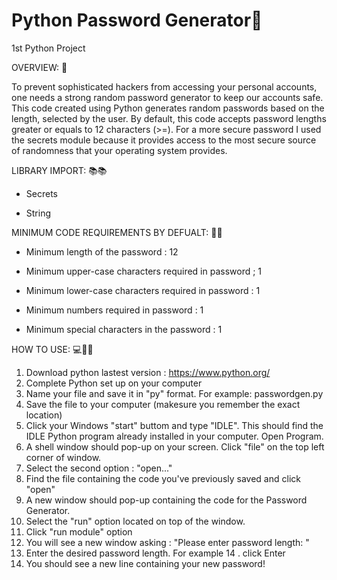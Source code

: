 # Python Password Generator🐍
1st Python Project


OVERVIEW:  📖


To prevent sophisticated hackers from accessing your personal accounts, one needs a strong random password generator to keep our accounts safe. 
This code created using Python generates random passwords based on the length, selected by the user. 
By default, this code accepts password lengths greater or equals to 12 characters (>=). 
For a more secure password I used the secrets module because it provides access to the most secure source of randomness that your operating system provides.


LIBRARY IMPORT: 📚📚

-   Secrets 

-   String


MINIMUM CODE REQUIREMENTS BY DEFUALT: 🧑‍💻


-  Minimum length of the password :    12

-  Minimum upper-case characters required in password ;   1

-  Minimum lower-case characters required in password	:   1

-  Minimum numbers required in password	: 1

-  Minimum special characters in the password	: 1

HOW TO USE:   💻🚥❔
1.	Download python lastest version :  https://www.python.org/
2.	Complete Python set up on your computer 
3.	Name your file and save it in "py" format.  For example: passwordgen.py
4.	Save the file to your computer (makesure you remember the exact location)
5.	Click your Windows "start" buttom and type "IDLE". This should find the IDLE Python program already installed in your computer. Open Program.
6.	A shell window should pop-up on your screen. Click "file" on the top left corner of window.
7.	Select the second option : "open..."
8.	Find the file containing the code you've previously saved and click "open" 
9.	A new window should pop-up containing the code for the Password Generator.
10.	Select the "run" option located on top of the window. 
11.	Click "run module" option
12.	You will see a new window asking : "Please enter password length: "
13.	Enter the desired password length. For example 14 . click Enter
14.	You should see a new line containing your new password!
